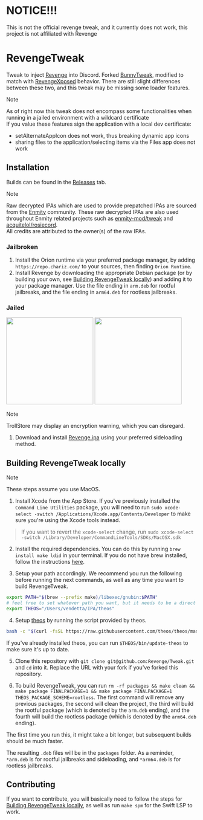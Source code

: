 # NOTICE!!!
This is not the official revenge tweak, and it currently does not work, this project is not affiliated with Revenge




# RevengeTweak

Tweak to inject [Revenge](https://github.com/revenge-mod/Revenge) into Discord. Forked [BunnyTweak](https://github.com/pyoncord/BunnyTweak), modified to match with [RevengeXposed](https://github.com/revenge-mod/RevengeXposed) behavior. There are still slight differences between these two, and this tweak may be missing some loader features.

> [!NOTE]
> As of right now this tweak does not encompass some functionalities when running in a jailed environment with a wildcard certificate \
> If you value these features sign the application with a local dev certificate:
> - setAlternateAppIcon does not work, thus breaking dynamic app icons
> - sharing files to the application/selecting items via the Files app does not work

## Installation

Builds can be found in the [Releases](https://github.com/Cristiandis/RevengeTweak/releases/latest) tab.

> [!NOTE]
> Raw decrypted IPAs which are used to provide prepatched IPAs are sourced from the [Enmity](https://github.com/enmity-mod/) community. These raw decrypted IPAs are also used throughout Enmity related projects such as [enmity-mod/tweak](https://github.com/enmity-mod/tweak/) and [acquitelol/rosiecord](https://github.com/acquitelol/rosiecord).\
> All credits are attributed to the owner(s) of the raw IPAs.

### Jailbroken

1. Install the Orion runtime via your preferred package manager, by adding `https://repo.chariz.com/` to your sources, then finding `Orion Runtime`.
1. Install Revenge by downloading the appropriate Debian package (or by building your own, see [Building RevengeTweak locally](#building-revengetweak-locally)) and adding it to your package manager. Use the file ending in `arm.deb` for rootful jailbreaks, and the file ending in `arm64.deb` for rootless jailbreaks.

### Jailed

<a href="https://tinyurl.com/24zjszuf"><img src="https://i.imgur.com/dsbDLK9.png" width="230"></a>
<a href="https://tinyurl.com/yh455zk6"><img src="https://i.imgur.com/46qhEAv.png" width="230"></a>

> [!NOTE]
> TrollStore may display an encryption warning, which you can disregard.

1. Download and install [Revenge.ipa](https://github.com/Cristiandis/RevengeTweak/releases/latest/download/Revenge.ipa) using your preferred sideloading method.

## Building RevengeTweak locally

> [!NOTE]
> These steps assume you use MacOS.

1. Install Xcode from the App Store. If you've previously installed the `Command Line Utilities` package, you will need to run `sudo xcode-select -switch /Applications/Xcode.app/Contents/Developer` to make sure you're using the Xcode tools instead.

> If you want to revert the `xcode-select` change, run `sudo xcode-select -switch /Library/Developer/CommandLineTools/SDKs/MacOSX.sdk`

2. Install the required dependencies. You can do this by running `brew install make ldid` in your terminal. If you do not have brew installed, follow the instructions [here](https://brew.sh/).

3. Setup your path accordingly. We recommend you run the following before running the next commands, as well as any time you want to build RevengeTweak.

```bash
export PATH="$(brew --prefix make)/libexec/gnubin:$PATH"
# feel free to set whatever path you want, but it needs to be a direct path, without relative parts
export THEOS="/Users/vendetta/IPA/theos"
```

4. Setup [theos](https://theos.dev/docs/installation-macos) by running the script provided by theos.

```bash
bash -c "$(curl -fsSL https://raw.githubusercontent.com/theos/theos/master/bin/install-theos)"
```

If you've already installed theos, you can run `$THEOS/bin/update-theos` to make sure it's up to date.

5. Clone this repository with `git clone git@github.com:Revenge/Tweak.git` and `cd` into it. Replace the URL with your fork if you've forked this repository.

6. To build RevengeTweak, you can run `rm -rf packages && make clean && make package FINALPACKAGE=1 && make package FINALPACKAGE=1 THEOS_PACKAGE_SCHEME=rootless`. The first command will remove any previous packages, the second will clean the project, the third will build the rootful package (which is denoted by the `arm.deb` ending), and the fourth will build the rootless package (which is denoted by the `arm64.deb` ending).

The first time you run this, it might take a bit longer, but subsequent builds should be much faster.

The resulting `.deb` files will be in the `packages` folder. As a reminder, `*arm.deb` is for rootful jailbreaks and sideloading, and `*arm64.deb` is for rootless jailbreaks.

## Contributing

If you want to contribute, you will basically need to follow the steps for [Building RevengeTweak locally](#building-revengetweak-locally), as well as run `make spm` for the Swift LSP to work.

<!-- @vladdy was here, battling all these steps so you don't have to. Have fun! :3 -->
<!-- @castdrian also was here simplifying these steps immensely -->
